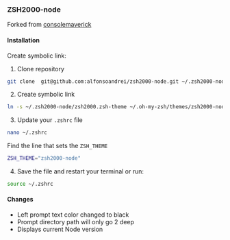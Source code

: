 ### ZSH2000-node

Forked from [consolemaverick](https://github.com/consolemaverick/zsh2000)

#### Installation

Create symbolic  link:
1. Clone repository
```sh
git clone  git@github.com:alfonsoandrei/zsh2000-node.git ~/.zsh2000-node
```

2. Create symbolic link
```sh
ln -s ~/.zsh2000-node/zsh2000.zsh-theme ~/.oh-my-zsh/themes/zsh2000-node.zsh-theme
```

3. Update your `.zshrc` file
```sh
nano ~/.zshrc
```

Find the line that sets the `ZSH_THEME`
```sh
ZSH_THEME="zsh2000-node"
```
4. Save the file and restart your terminal or run:
```sh
source ~/.zshrc
```

#### Changes

- Left prompt text color changed to black
- Prompt directory path will only go 2 deep
- Displays current Node version
